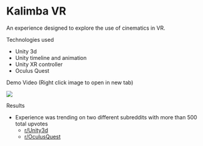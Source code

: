 # Kalimba VR

An experience designed to explore the use of cinematics in VR. 

Technologies used
* Unity 3d
* Unity timeline and animation
* Unity XR controller
* Oculus Quest


Demo Video (Right click image to open in new tab)

[![](http://img.youtube.com/vi/Xo5qzk8Ul-M/0.jpg)](https://youtu.be/Xo5qzk8Ul-M?t=14 "Demo Video")


Results
* Experience was trending on two different subreddits with more than 500 total upvotes
  * [r/Unity3d](https://www.reddit.com/r/Unity3D/comments/kj9bkj/currently_learning_vr_stuff_and_made_a_giant/)
  * [r/OculusQuest](https://www.reddit.com/r/OculusQuest/comments/kj96x2/made_a_giant_kalimba_just_to_play_avatars_love/)

